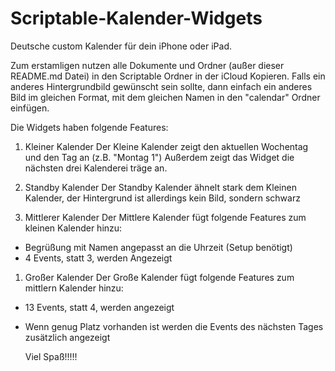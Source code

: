 # Scriptable-Kalender-Widgets

  Deutsche custom Kalender für dein iPhone oder iPad.
  
  Zum erstamligen nutzen alle Dokumente und Ordner (außer dieser README.md Datei) in den Scriptable Ordner in der iCloud Kopieren.
  Falls ein anderes Hintergrundbild gewünscht sein sollte, dann einfach ein anderes Bild im gleichen Format, mit dem gleichen Namen in den "calendar" Ordner einfügen.
  
  Die Widgets haben folgende Features:

1. Kleiner Kalender
  Der Kleine Kalender zeigt den aktuellen Wochentag und den Tag an (z.B. "Montag 1")
  Außerdem zeigt das Widget die nächsten drei Kalenderei träge an.

2. Standby Kalender
  Der Standby Kalender ähnelt stark dem Kleinen Kalender, der Hintergrund ist allerdings kein Bild, sondern schwarz

3. Mittlerer Kalender
  Der Mittlere Kalender fügt folgende Features zum kleinen Kalender hinzu:

- Begrüßung mit Namen angepasst an die Uhrzeit (Setup benötigt)
- 4 Events, statt 3, werden Angezeigt

1. Großer Kalender
  Der Große Kalender fügt folgende Features zum mittlern Kalender hinzu:

- 13 Events, statt 4, werden angezeigt
- Wenn genug Platz vorhanden ist werden die Events des nächsten Tages zusätzlich angezeigt

  Viel Spaß!!!!!
  